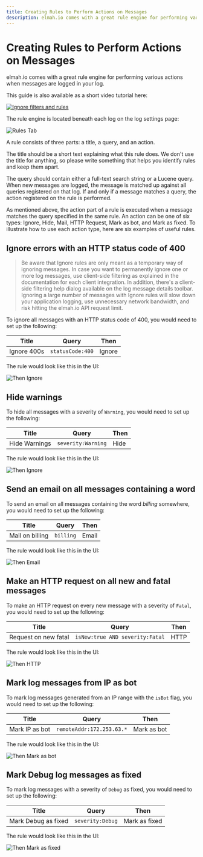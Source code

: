 ```yaml
---
title: Creating Rules to Perform Actions on Messages
description: elmah.io comes with a great rule engine for performing various actions when messages are logged in your log. Learn about how to set them up here.
---
```


# Creating Rules to Perform Actions on Messages

elmah.io comes with a great rule engine for performing various actions when messages are logged in your log.

This guide is also available as a short video tutorial here:

<a class="video-box" data-fancybox="" href="https://www.youtube.com/watch?v=TLzQNX4MFkE&amp;autoplay=1&amp;rel=0" title="Ignore filters and rules">
  <img class="no-lightbox" src="../images/tour/ignore-filters-and-rules.jpg" alt="Ignore filters and rules" />
  <i class="fad fa-play-circle"></i>
</a>

The rule engine is located beneath each log on the log settings page:

![Rules Tab](images/rulestab-v2.png)

A rule consists of three parts: a title, a query, and an action.

The title should be a short text explaining what this rule does. We don't use the title for anything, so please write something that helps you identify rules and keep them apart.

The query should contain either a full-text search string or a Lucene query. When new messages are logged, the message is matched up against all queries registered on that log. If and only if a message matches a query, the action registered on the rule is performed.

As mentioned above, the action part of a rule is executed when a message matches the query specified in the same rule. An action can be one of six types: Ignore, Hide, Mail, HTTP Request, Mark as bot, and Mark as fixed. To illustrate how to use each action type, here are six examples of useful rules.

## Ignore errors with an HTTP status code of 400

> Be aware that Ignore rules are only meant as a temporary way of ignoring messages. In case you want to permanently ignore one or more log messages, use client-side filtering as explained in the documentation for each client integration. In addition, there's a client-side filtering help dialog available on the log message details toolbar. Ignoring a large number of messages with Ignore rules will slow down your application logging, use unnecessary network bandwidth, and risk hitting the elmah.io API request limit.

To ignore all messages with an HTTP status code of 400, you would need to set up the following:

| Title | Query | Then |
|---|---|---|
| Ignore 400s | `statusCode:400` | Ignore |

The rule would look like this in the UI:

![Then Ignore](images/thenignore-v2.png)

## Hide warnings

To hide all messages with a severity of `Warning`, you would need to set up the following:

| Title | Query | Then |
|---|---|---|
| Hide Warnings | `severity:Warning` | Hide |

The rule would look like this in the UI:

![Then Ignore](images/thenhide-v2.png)

## Send an email on all messages containing a word

To send an email on all messages containing the word _billing_ somewhere, you would need to set up the following:

| Title | Query | Then |
|---|---|---|
| Mail on billing | `billing` | Email |

The rule would look like this in the UI:

![Then Email](images/thenemail-v2.png)

## Make an HTTP request on all new and fatal messages

To make an HTTP request on every new message with a severity of `Fatal`, you would need to set up the following:

| Title | Query | Then |
|---|---|---|
| Request on new fatal | `isNew:true AND severity:Fatal` | HTTP |

The rule would look like this in the UI:

![Then HTTP](images/thenhttp-v2.png)

## Mark log messages from IP as bot

To mark log messages generated from an IP range with the `isBot` flag, you would need to set up the following:

| Title | Query | Then |
|---|---|---|
| Mark IP as bot | `remoteAddr:172.253.63.*` | Mark as bot |

The rule would look like this in the UI:

![Then Mark as bot](images/thenmarkasbot.png)

## Mark Debug log messages as fixed

To mark log messages with a severity of `Debug` as fixed, you would need to set up the following:

| Title | Query | Then |
|---|---|---|
| Mark Debug as fixed | `severity:Debug` | Mark as fixed |

The rule would look like this in the UI:

![Then Mark as fixed](images/thenmarkasfixed.png)